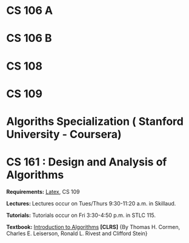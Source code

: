 # CS 106 A
# CS 106 B
# CS 108
# CS 109
# Algoriths Specialization ( Stanford University - Coursera)
# CS 161 : Design and Analysis of Algorithms

<b>Requirements:</b> [Latex](https://cs161-sum18.github.io/resources.html), CS 109

<b>Lectures: </b> Lectures occur on Tues/Thurs 9:30-11:20 a.m. in Skillaud.

<b>Tutorials:</b> Tutorials occur on Fri 3:30-4:50 p.m. in STLC 115.

<b>Textbook:</b> [Introduction to Algorithms](https://mitpress.mit.edu/books/introduction-algorithms-third-edition) <b>[CLRS]</b> {By Thomas H. Cormen, Charles E. Leiserson, Ronald L. Rivest and Clifford Stein}

